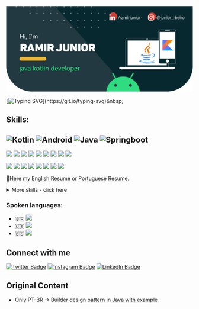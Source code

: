 <img src="https://github.com/RamirJunior/RamirJunior/blob/master/assets/github_cover.png" alt="Dark blue background banner, in the upper right corner, icon for social networks LinkedIn and Instagram with the user next to @junior_rbeiro. Below in Brazilian Portuguese: Hi, I'm Ramir Junior, Java Kotlin developer."/>

[![Typing SVG](https://readme-typing-svg.herokuapp.com/?color=ff4040&size=35&center=true&vCenter=true&width=1200&lines=Hey+everyone,+Welcome+to+my+Github+profile.;I'm+Ramir+Jr+and+I+am+very+passionate+with+development.;+I+have+some+practicing+projects+right+here,+check+it+out!)](https://git.io/typing-svg)&nbsp;


## Skills:
<h2>
  <img src="https://img.shields.io/badge/Kotlin-Programming-emerald?logo=kotlin" alt="Kotlin" />
  <img src="https://img.shields.io/badge/Android-Framework-emerald?logo=android" alt="Android" />
  <img src="https://img.shields.io/badge/Java&nbsp;17+-Programming-emerald?logo=java" alt="Java" />
  <img src="https://img.shields.io/badge/Springboot-Framework-emerald?logo=spring" alt="Springboot" />
</h2>
  
  ![](https://img.shields.io/badge/MVVM-Arch-black)
  ![](https://img.shields.io/badge/MVC-Arch-black)
  ![](https://img.shields.io/badge/Git&nbsp;Gitflow-VCS-black)
  ![](https://img.shields.io/badge/Clean&nbsp;Code-Principles-black)
  ![](https://img.shields.io/badge/Retrofit-API&nbsp;Consumption-black)
  ![](https://img.shields.io/badge/Koin-Dependency&nbsp;Injection-black)
  ![](https://img.shields.io/badge/Jetpack&nbsp;Components-Android&nbsp;Core-black)
  ![](https://img.shields.io/badge/Room&nbsp;SQLite-Database-black)
  ![](https://img.shields.io/badge/Coroutines-Async&nbsp;Performs-black)
  <br/>
  
  ![](https://img.shields.io/badge/CI&nbsp;CD-Pipelines-purple)
  ![](https://img.shields.io/badge/Canary-Deployment-purple)
  ![](https://img.shields.io/badge/PostgreSQL-Database-purple)
  ![](https://img.shields.io/badge/MySQL-Database-purple)
  ![](https://img.shields.io/badge/Remote&nbsp;Configs&nbsp;|&nbsp;Firebase-Database-purple)
  ![](https://img.shields.io/badge/RealTime&nbsp;|&nbsp;Firebase-Database-purple)
  ![](https://img.shields.io/badge/Maven-Dependency&nbsp;Management-purple)
  ![](https://img.shields.io/badge/Gradle-Dependency&nbsp;Management-purple)

:bookmark_tabs:Here my [English Resume](https://drive.google.com/file/d/1_eIihWvlUMQfwtztExWbQGbeLyGrhehO/view?usp=sharing)
or [Portuguese Resume](https://github.com/RamirJunior).

<details>
<summary><a>More skills - click here</a></summary>
<br />

### Code
![](https://img.shields.io/badge/Code-Javascript-blue)
![](https://img.shields.io/badge/Code-Csharp-blue)
![](https://img.shields.io/badge/Code-C-blue)
![](https://img.shields.io/badge/Code-Golang-blue)
![](https://img.shields.io/badge/Code-SQL-blue)

### Frameworks
![](https://img.shields.io/badge/Frameworks-Springboot-orange)
![](https://img.shields.io/badge/Frameworks-Bootstrap-orange)

### Testing
![](https://img.shields.io/badge/Testing-Unit&nbsp;Tests-pink)
![](https://img.shields.io/badge/Testing-JUnit5-pink)
![](https://img.shields.io/badge/Testing-Mockito-pink)

### Tools
![](https://img.shields.io/badge/Tools-AndroidStudio-red)
![](https://img.shields.io/badge/Tools-IntelliJ-red)
![](https://img.shields.io/badge/Tools-VSCode-red)
![](https://img.shields.io/badge/Tools-NPM-red)
![](https://img.shields.io/badge/Tools-Docker-red)
![](https://img.shields.io/badge/Tools-GitLab-red)
![](https://img.shields.io/badge/Tools-Jira-red)
![](https://img.shields.io/badge/Tools-Figma-red)

### Processes
![](https://img.shields.io/badge/Processes-Scrum-yellowgreen)
![](https://img.shields.io/badge/Processes-Agile-yellowgreen)
![](https://img.shields.io/badge/Processes-Kanban-yellowgreen)

</details>

### Spoken languages:
- :brazil: ![](https://img.shields.io/badge/Portuguese-Native-brown)
- :us: ![](https://img.shields.io/badge/English-Intermediate&nbsp;B1-brown)
- :es: ![](https://img.shields.io/badge/Spanish-Basic&nbsp;A2-brown)

## Connect with me
[![Twitter Badge](https://img.shields.io/badge/Twitter-Profile-informational?style=flat&logo=twitter&logoColor=white&color=1CA2F1)](https://twitter.com/jrhdl)
[![Instagram Badge](https://img.shields.io/badge/Instagram-Profile-informational?style=flat&logo=instagram&logoColor=white&color=white)](https://www.instagram.com/junior_rbeiro)
[![LinkedIn Badge](https://img.shields.io/badge/LinkedIn-Profile-informational?style=flat&logo=linkedin&logoColor=white&color=0D76A8)](https://www.linkedin.com/in/ramirjunior-/)

## Original Content
<!-- BLOG-POST-LIST:START -->
- Only PT-BR -> [Builder design pattern in Java with example](https://www.linkedin.com/pulse/padr%C3%A3o-de-projeto-builder-com-exemplo-em-java-ramir-junior-/)
<!-- BLOG-POST-LIST:END -->
